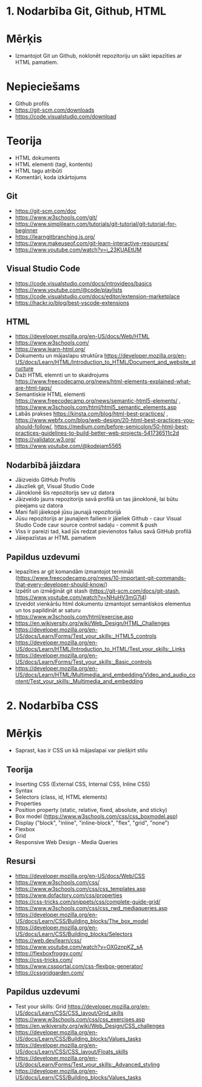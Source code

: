 # 1. Nodarbība Git, Github, HTML

# Mērķis
- Izmantojot Git un Github, noklonēt repozitoriju un sākt iepazīties ar HTML pamatiem.

# Nepieciešams
- Github profils
- https://git-scm.com/downloads
- https://code.visualstudio.com/download

# Teorija
- HTML dokuments
- HTML elementi (tagi, kontents)
- HTML tagu atribūti
- Komentāri, koda izkārtojums
  
## Git
- https://git-scm.com/doc
- https://www.w3schools.com/git/
- https://www.simplilearn.com/tutorials/git-tutorial/git-tutorial-for-beginner
- https://learngitbranching.js.org/
- https://www.makeuseof.com/git-learn-interactive-resources/
- https://www.youtube.com/watch?v=i_23KUAEtUM

## Visual Studio Code
- https://code.visualstudio.com/docs/introvideos/basics
- https://www.youtube.com/@code/playlists
- https://code.visualstudio.com/docs/editor/extension-marketplace
- https://hackr.io/blog/best-vscode-extensions

## HTML
- https://developer.mozilla.org/en-US/docs/Web/HTML
- https://www.w3schools.com/
- https://www.learn-html.org/
- Dokumentu un mājaslapu struktūra https://developer.mozilla.org/en-US/docs/Learn/HTML/Introduction_to_HTML/Document_and_website_structure
- Daži HTML elemnti un to skaidrojums https://www.freecodecamp.org/news/html-elements-explained-what-are-html-tags/
- Semantiskie HTML elementi https://www.freecodecamp.org/news/semantic-html5-elements/ , https://www.w3schools.com/html/html5_semantic_elements.asp
- Labās prakses https://kinsta.com/blog/html-best-practices/ , https://www.webfx.com/blog/web-design/20-html-best-practices-you-should-follow/, https://medium.com/before-semicolon/50-html-best-practices-guidelines-to-build-better-web-projects-541736511c2d
- https://validator.w3.org/
- https://www.youtube.com/@kodejam5565

## Nodarbībā jāizdara
- Jāizveido GitHub Profils
- Jāuzliek git, Visual Studio Code
- Jānoklonē šis repozitorijs sev uz datora
- Jāizveido jauns repozitorijs savā profilā un tas jānoklonē, lai būtu pieejams uz datora
- Mani faili jāiekopē jūsu jaunajā repozitorijā
- Jūsu repozitorijs ar jaunajiem failiem ir jāieliek Github - caur Visual Studio Code caur source control sadaļu - commit & push
- Viss ir pareizi tad, kad jūs redzat pievienotos failus savā GitHub profilā
- Jāiepazīstas ar HTML pamatiem

## Papildus uzdevumi
- Iepazīties ar git komandām izmantojot termināli (https://www.freecodecamp.org/news/10-important-git-commands-that-every-developer-should-know/)
- Izpētīt un izmēģināt git stash (https://git-scm.com/docs/git-stash, https://www.youtube.com/watch?v=NHuHV3mG7l4)
- Izveidot vienkāršu html dokumentu izmantojot semantiskos elementus un tos papildināt ar saturu
- https://www.w3schools.com/html/exercise.asp
- https://en.wikiversity.org/wiki/Web_Design/HTML_Challenges
- https://developer.mozilla.org/en-US/docs/Learn/Forms/Test_your_skills:_HTML5_controls
- https://developer.mozilla.org/en-US/docs/Learn/HTML/Introduction_to_HTML/Test_your_skills:_Links
- https://developer.mozilla.org/en-US/docs/Learn/Forms/Test_your_skills:_Basic_controls
- https://developer.mozilla.org/en-US/docs/Learn/HTML/Multimedia_and_embedding/Video_and_audio_content/Test_your_skills:_Multimedia_and_embedding


# 2. Nodarbība CSS

# Mērķis
- Saprast, kas ir CSS un kā mājaslapai var piešķirt stilu
  
## Teorija
- Inserting CSS (External CSS, Internal CSS, Inline CSS)
- Syntax
- Selectors (class, id, HTML elements)
- Properties
- Position property (static, relative, fixed, absolute, and sticky)
- Box model (https://www.w3schools.com/css/css_boxmodel.asp)
- Display ("block", "inline", "inline-block", "flex", "grid", "none")
- Flexbox
- Grid
- Responsive Web Design - Media Queries
  
## Resursi
- https://developer.mozilla.org/en-US/docs/Web/CSS
- https://www.w3schools.com/css/
- https://www.w3schools.com/css/css_templates.asp
- https://www.dofactory.com/css/properties
- https://css-tricks.com/snippets/css/complete-guide-grid/
- https://www.w3schools.com/css/css_rwd_mediaqueries.asp
- https://developer.mozilla.org/en-US/docs/Learn/CSS/Building_blocks/The_box_model
- https://developer.mozilla.org/en-US/docs/Learn/CSS/Building_blocks/Selectors
- https://web.dev/learn/css/
- https://www.youtube.com/watch?v=OXGznpKZ_sA
- https://flexboxfroggy.com/
- https://css-tricks.com/
- https://www.cssportal.com/css-flexbox-generator/
- https://cssgridgarden.com/

## Papildus uzdevumi

- Test your skills: Grid https://developer.mozilla.org/en-US/docs/Learn/CSS/CSS_layout/Grid_skills
- https://www.w3schools.com/css/css_exercises.asp
- https://en.wikiversity.org/wiki/Web_Design/CSS_challenges
- https://developer.mozilla.org/en-US/docs/Learn/CSS/Building_blocks/Values_tasks
- https://developer.mozilla.org/en-US/docs/Learn/CSS/CSS_layout/Floats_skills
- https://developer.mozilla.org/en-US/docs/Learn/Forms/Test_your_skills:_Advanced_styling
- https://developer.mozilla.org/en-US/docs/Learn/CSS/Building_blocks/Values_tasks

